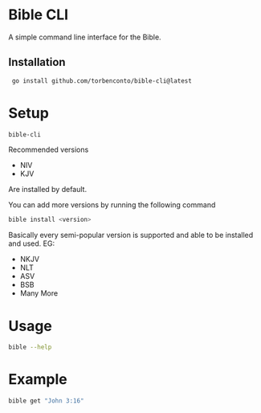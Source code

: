 # Bible CLI
A simple command line interface for the Bible.

## Installation
```bash
 go install github.com/torbenconto/bible-cli@latest
```

# Setup
```bash
bible-cli
```
Recommended versions 
- NIV
- KJV

Are installed by default.

You can add more versions by running the following command
```bash
bible install <version>
```
Basically every semi-popular version is supported and able to be installed and used.
EG:
- NKJV
- NLT
- ASV
- BSB
- Many More

# Usage
```bash
bible --help
```

# Example
```bash
bible get "John 3:16"
```
